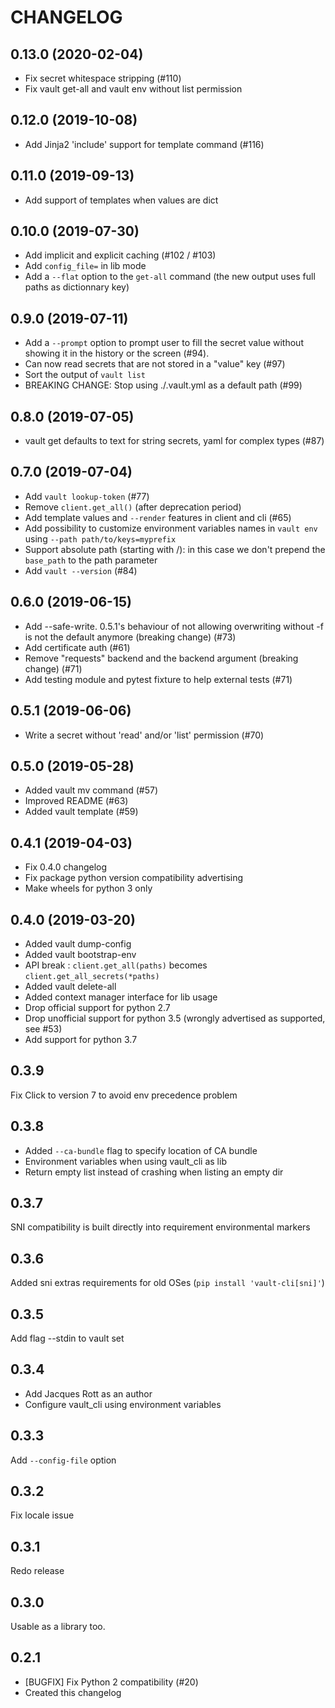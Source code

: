 CHANGELOG
=========

0.13.0 (2020-02-04)
-------------------

- Fix secret whitespace stripping (#110)
- Fix vault get-all and vault env without list permission

0.12.0 (2019-10-08)
-------------------

- Add Jinja2 'include' support for template command (#116)

0.11.0 (2019-09-13)
-------------------

- Add support of templates when values are dict

0.10.0 (2019-07-30)
-------------------

- Add implicit and explicit caching (#102 / #103)
- Add `config_file=` in lib mode
- Add a `--flat` option to the `get-all` command (the new output uses full paths as dictionnary key)

0.9.0 (2019-07-11)
------------------

- Add a `--prompt` option to prompt user to fill the secret value without showing it in the history or the screen (#94).
- Can now read secrets that are not stored in a "value" key (#97)
- Sort the output of `vault list`
- BREAKING CHANGE: Stop using ./.vault.yml as a default path (#99)

0.8.0 (2019-07-05)
------------------

- vault get defaults to text for string secrets, yaml for complex types (#87)

0.7.0 (2019-07-04)
------------------

- Add `vault lookup-token` (#77)
- Remove `client.get_all()` (after deprecation period)
- Add template values and `--render` features in client and cli (#65)
- Add possibility to customize environment variables names in `vault env` using
  `--path path/to/keys=myprefix`
- Support absolute path (starting with /): in this case we don't prepend
  the `base_path` to the path parameter
- Add `vault --version` (#84)

0.6.0 (2019-06-15)
------------------

- Add --safe-write. 0.5.1's behaviour of not allowing overwriting without -f is not the default anymore (breaking change) (#73)
- Add certificate auth (#61)
- Remove "requests" backend and the backend argument (breaking change) (#71)
- Add testing module and pytest fixture to help external tests (#71)

0.5.1 (2019-06-06)
------------------

- Write a secret without 'read' and/or 'list' permission (#70)

0.5.0 (2019-05-28)
------------------

- Added vault mv command (#57)
- Improved README (#63)
- Added vault template (#59)

0.4.1 (2019-04-03)
------------------

- Fix 0.4.0 changelog
- Fix package python version compatibility advertising
- Make wheels for python 3 only

0.4.0 (2019-03-20)
------------------

- Added vault dump-config
- Added vault bootstrap-env
- API break : `client.get_all(paths)` becomes `client.get_all_secrets(*paths)`
- Added vault delete-all
- Added context manager interface for lib usage
- Drop official support for python 2.7
- Drop unofficial support for python 3.5 (wrongly advertised as supported, see #53)
- Add support for python 3.7

0.3.9
-----

Fix Click to version 7 to avoid env precedence problem

0.3.8
-----

- Added `--ca-bundle` flag to specify location of CA bundle
- Environment variables when using vault_cli as lib
- Return empty list instead of crashing when listing an empty dir

0.3.7
-----

SNI compatibility is built directly into requirement environmental markers

0.3.6
-----

Added sni extras requirements for old OSes (`pip install 'vault-cli[sni]'`)

0.3.5
-----

Add flag --stdin to vault set

0.3.4
-----

- Add Jacques Rott as an author
- Configure vault_cli using environment variables

0.3.3
-----

Add `--config-file` option

0.3.2
-----

Fix locale issue

0.3.1
-----

Redo release

0.3.0
-----

Usable as a library too.

0.2.1
-----

* [BUGFIX] Fix Python 2 compatibility (#20)
* Created this changelog
